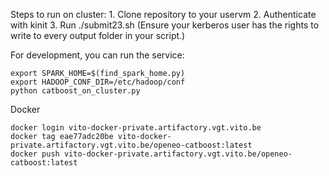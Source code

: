 Steps to run on cluster:
    1. Clone repository to your uservm
    2. Authenticate with kinit
    3. Run ./submit23.sh
    (Ensure your kerberos user has the rights to write to every output folder in your script.)

For development, you can run the service:

    export SPARK_HOME=$(find_spark_home.py)
    export HADOOP_CONF_DIR=/etc/hadoop/conf
    python catboost_on_cluster.py

Docker

    docker login vito-docker-private.artifactory.vgt.vito.be
    docker tag eae77adc20be vito-docker-private.artifactory.vgt.vito.be/openeo-catboost:latest
    docker push vito-docker-private.artifactory.vgt.vito.be/openeo-catboost:latest

